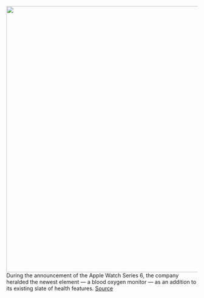<img src='https://cdn.vox-cdn.com/thumbor/gP4kctz9JkDw73UR0jvmt5Cwg08=/0x0:2040x1360/1200x800/filters:focal(857x517:1183x843)/cdn.vox-cdn.com/uploads/chorus_image/image/67595510/apple_watch_series_6_dbohn_834.0.jpg' width='700px' /><br/>
During the announcement of the Apple Watch Series 6, the company heralded the newest element — a blood oxygen monitor — as an addition to its existing slate of health features.
<a href='https://www.theverge.com/2020/10/7/21504023/apple-watch-ekg-blood-oxygen-fda-clearance'> Source <a/>